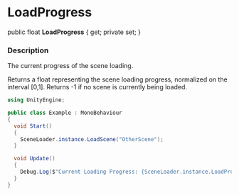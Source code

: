 LoadProgress
===
public float **LoadProgress** { get; private set; }
### Description
The current progress of the scene loading. 

Returns a float representing the scene loading progress, normalized on the interval [0,1]. Returns -1 if no scene is currently being loaded.

```csharp
using UnityEngine;

public class Example : MonoBehaviour
{
  void Start()
  {
    SceneLoader.instance.LoadScene("OtherScene");
  }

  void Update()
  {
    Debug.Log($"Current Loading Progress: {SceneLoader.instance.LoadProgress}");
  }
}
```
